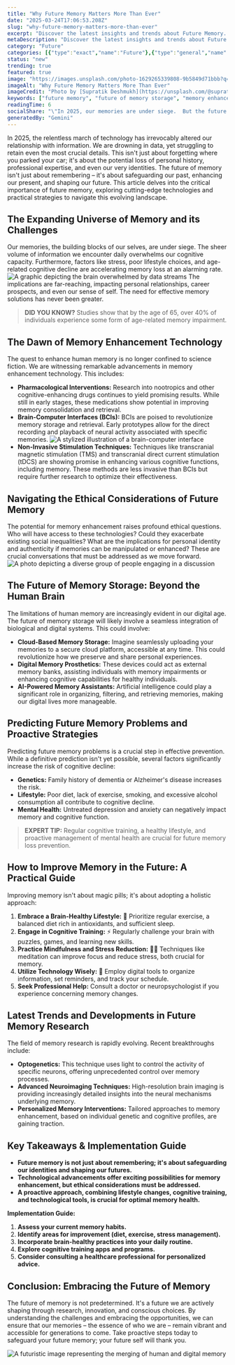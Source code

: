 ```yaml
---
title: "Why Future Memory Matters More Than Ever"
date: "2025-03-24T17:06:53.208Z"
slug: "why-future-memory-matters-more-than-ever"
excerpt: "Discover the latest insights and trends about Future Memory. This comprehensive guide covers everything you need to know about Future Memory in 2025."
metaDescription: "Discover the latest insights and trends about Future Memory. This comprehensive guide covers everything you need to know about Future Memory in 2025."
category: "Future"
categories: [{"type":"exact","name":"Future"},{"type":"general","name":"Neuroscience"},{"type":"medium","name":"Cognitive Science"},{"type":"specific","name":"Neural Implants"},{"type":"niche","name":"Memory Encoding"}]
status: "new"
trending: true
featured: true
image: "https://images.unsplash.com/photo-1629265339808-9b5849d71bbb?q=85&w=1200&fit=max&fm=webp&auto=compress"
imageAlt: "Why Future Memory Matters More Than Ever"
imageCredit: "Photo by [Supratik Deshmukh](https://unsplash.com/@supratikdeshmukh) on Unsplash"
keywords: ["future memory", "future of memory storage", "memory enhancement technology", "how to improve memory in the future", "future memory implants", "buy memory enhancement supplements", "digital memory storage future", "future memory loss prevention", "predicting future memory problems", "best future memory solutions"]
readingTime: 6
socialShare: "\"In 2025, our memories are under siege.  But the future of memory isn't just about remembering – it's about safeguarding our past, enhancing our present, and shaping our future.\""
generatedBy: "Gemini"
---
```




In 2025, the relentless march of technology has irrevocably altered our relationship with information.  We are drowning in data, yet struggling to retain even the most crucial details.  This isn't just about forgetting where you parked your car; it's about the potential loss of personal history, professional expertise, and even our very identities.  The future of memory isn't just about remembering – it's about safeguarding our past, enhancing our present, and shaping our future. This article delves into the critical importance of future memory, exploring cutting-edge technologies and practical strategies to navigate this evolving landscape.

## The Expanding Universe of Memory and its Challenges

Our memories, the building blocks of our selves, are under siege.  The sheer volume of information we encounter daily overwhelms our cognitive capacity.  Furthermore, factors like stress, poor lifestyle choices, and age-related cognitive decline are accelerating memory loss at an alarming rate.  ![A graphic depicting the brain overwhelmed by data streams](https://images.unsplash.com/photo-1660720063020-ef70736073ef?q=85&w=1200&fit=max&fm=webp&auto=compress)  The implications are far-reaching, impacting personal relationships, career prospects, and even our sense of self.  The need for effective memory solutions has never been greater.

> **DID YOU KNOW?** Studies show that by the age of 65, over 40% of individuals experience some form of age-related memory impairment.

## The Dawn of Memory Enhancement Technology

The quest to enhance human memory is no longer confined to science fiction.  We are witnessing remarkable advancements in memory enhancement technology.  This includes:

* **Pharmacological Interventions:**  Research into nootropics and other cognitive-enhancing drugs continues to yield promising results.  While still in early stages, these medications show potential in improving memory consolidation and retrieval.
* **Brain-Computer Interfaces (BCIs):**  BCIs are poised to revolutionize memory storage and retrieval.  Early prototypes allow for the direct recording and playback of neural activity associated with specific memories.  ![A stylized illustration of a brain-computer interface](https://images.unsplash.com/photo-1629265339808-9b5849d71bbb?q=85&w=1200&fit=max&fm=webp&auto=compress)
* **Non-Invasive Stimulation Techniques:**  Techniques like transcranial magnetic stimulation (TMS) and transcranial direct current stimulation (tDCS) are showing promise in enhancing various cognitive functions, including memory.  These methods are less invasive than BCIs but require further research to optimize their effectiveness.

## Navigating the Ethical Considerations of Future Memory

The potential for memory enhancement raises profound ethical questions.  Who will have access to these technologies?  Could they exacerbate existing social inequalities?  What are the implications for personal identity and authenticity if memories can be manipulated or enhanced?  These are crucial conversations that must be addressed as we move forward.  ![A photo depicting a diverse group of people engaging in a discussion](https://images.unsplash.com/photo-1658234652613-3d5d410dfa59?q=85&w=1200&fit=max&fm=webp&auto=compress)

## The Future of Memory Storage: Beyond the Human Brain

The limitations of human memory are increasingly evident in our digital age.  The future of memory storage will likely involve a seamless integration of biological and digital systems.  This could involve:

* **Cloud-Based Memory Storage:** Imagine seamlessly uploading your memories to a secure cloud platform, accessible at any time.  This could revolutionize how we preserve and share personal experiences.
* **Digital Memory Prosthetics:**  These devices could act as external memory banks, assisting individuals with memory impairments or enhancing cognitive capabilities for healthy individuals.
* **AI-Powered Memory Assistants:**  Artificial intelligence could play a significant role in organizing, filtering, and retrieving memories, making our digital lives more manageable.

## Predicting Future Memory Problems and Proactive Strategies

Predicting future memory problems is a crucial step in effective prevention.  While a definitive prediction isn't yet possible, several factors significantly increase the risk of cognitive decline:

* **Genetics:** Family history of dementia or Alzheimer's disease increases the risk.
* **Lifestyle:**  Poor diet, lack of exercise, smoking, and excessive alcohol consumption all contribute to cognitive decline.
* **Mental Health:**  Untreated depression and anxiety can negatively impact memory and cognitive function.

> **EXPERT TIP:**  Regular cognitive training, a healthy lifestyle, and proactive management of mental health are crucial for future memory loss prevention.

##  How to Improve Memory in the Future: A Practical Guide

Improving memory isn't about magic pills; it's about adopting a holistic approach:

1. **Embrace a Brain-Healthy Lifestyle:** 🧠  Prioritize regular exercise, a balanced diet rich in antioxidants, and sufficient sleep.
2. **Engage in Cognitive Training:** ⚡  Regularly challenge your brain with puzzles, games, and learning new skills.
3. **Practice Mindfulness and Stress Reduction:** 🧘‍♀️  Techniques like meditation can improve focus and reduce stress, both crucial for memory.
4. **Utilize Technology Wisely:** 📱  Employ digital tools to organize information, set reminders, and track your schedule.
5. **Seek Professional Help:**  Consult a doctor or neuropsychologist if you experience concerning memory changes.

## Latest Trends and Developments in Future Memory Research

The field of memory research is rapidly evolving.  Recent breakthroughs include:

* **Optogenetics:** This technique uses light to control the activity of specific neurons, offering unprecedented control over memory processes.
* **Advanced Neuroimaging Techniques:**  High-resolution brain imaging is providing increasingly detailed insights into the neural mechanisms underlying memory.
* **Personalized Memory Interventions:**  Tailored approaches to memory enhancement, based on individual genetic and cognitive profiles, are gaining traction.

## Key Takeaways & Implementation Guide

* **Future memory is not just about remembering; it's about safeguarding our identities and shaping our futures.**
* **Technological advancements offer exciting possibilities for memory enhancement, but ethical considerations must be addressed.**
* **A proactive approach, combining lifestyle changes, cognitive training, and technological tools, is crucial for optimal memory health.**

**Implementation Guide:**

1. **Assess your current memory habits.**
2. **Identify areas for improvement (diet, exercise, stress management).**
3. **Incorporate brain-healthy practices into your daily routine.**
4. **Explore cognitive training apps and programs.**
5. **Consider consulting a healthcare professional for personalized advice.**

## Conclusion: Embracing the Future of Memory

The future of memory is not predetermined.  It's a future we are actively shaping through research, innovation, and conscious choices.  By understanding the challenges and embracing the opportunities, we can ensure that our memories – the essence of who we are – remain vibrant and accessible for generations to come.  Take proactive steps today to safeguard your future memory; your future self will thank you.

![A futuristic image representing the merging of human and digital memory](https://images.unsplash.com/photo-1656135024421-8e625843ac59?q=85&w=1200&fit=max&fm=webp&auto=compress)
